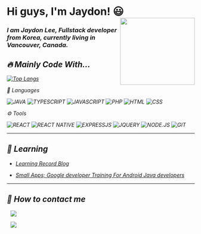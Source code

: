 <h1> Hi guys, I'm Jaydon! 😃 <img align="right" width="200dp" height="180" src="https://user-images.githubusercontent.com/96518885/166559160-02781fac-ec20-4b98-aa9f-303ca325c04e.png" /> </h1>

<div>
<p> 
<h3>
<em>I am Jaydon Lee, Fullstack developer from Korea, currently living in Vancouver, Canada.
</h3>
</p>
</div>

<h2>🔥 Mainly Code With...</h2>

[![Top Langs](https://github-readme-stats.vercel.app/api/top-langs/?username=Hyukjoo-Lee&layout=compact&theme=vue&langs_count=5)](https://github.com/anuraghazra/github-readme-stats)

🚀 Languages

![JAVA](https://img.shields.io/badge/-JAVA-007396?style=for-the-badge&logo=JAVA&logoColor=ffffff)
![TYPESCRIPT](https://img.shields.io/badge/TYPESCRIPT-2F75C1?style=for-the-badge&logo=typescript&logoColor=ffffff)
![JAVASCRIPT](https://img.shields.io/badge/-JavaScript-%23F7DF1C?style=for-the-badge&logo=JavaScript&logoColor=000000&labelColor=%23F7DF1C)
![PHP](https://img.shields.io/badge/PHP-777BB4?style=for-the-badge&logo=php&logoColor=ffffff)
![HTML](https://img.shields.io/badge/-HTML-F05032?style=for-the-badge&logo=html&logoColor=ffffff)
![CSS](https://img.shields.io/badge/-CSS-007ACC?style=for-the-badge&logo=css)


⚙️ Tools 

![REACT](https://img.shields.io/badge/React-00ADD8?style=for-the-badge&logo=react&logoColor=ffffff)
![REACT NATIVE](https://img.shields.io/badge/React%20Native-00ADD8?style=for-the-badge&logo=react&logoColor=000000)
![EXPRESSJS](https://img.shields.io/badge/ExpressJS-000000?style=for-the-badge&logo=javascript&logoColor=F0DA40)
![JQUERY](https://img.shields.io/badge/JQUERY-FFFFFF?style=for-the-badge&logo=JQUERY&logoColor=0365A8)
![NODE.JS](https://img.shields.io/badge/Node.js-43853D?style=for-the-badge&logo=node.js&logoColor=ffffff)
![GIT](https://img.shields.io/badge/GIT-E44C30?style=for-the-badge&logo=git&logoColor=white)

___


<h2>📝 Learning </h2>

- <a href="https://hyukjoo-lee-github-io.vercel.app/">Learning Record Blog</a>

- <a href="https://github.com/Hyukjoo-Lee/Android_smallApps"> Small Apps; Google developer Training For Android Java developers </a>


  
___


<h2>📱 How to contact me </h2>

<a href="mailto: hjjaydon.lee@gmail.com"><img src="https://img.shields.io/badge/Gmail-D14836?style=for-the-badge&logo=gmail&logoColor=ffffff" style="height : auto; margin-left : 10px; margin-right : 10px;"/>
</a>

<a href="https://www.linkedin.com/in/hyukjoo-lee/"><img src="https://img.shields.io/badge/LinkedIn-0077B5?style=for-the-badge&logo=linkedin&logoColor=ffffff" style="height : auto; margin-left : 10px; margin-right : 10px;"/>
</a>
